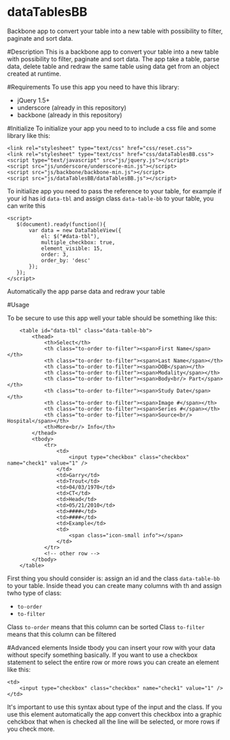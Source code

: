 dataTablesBB
============

Backbone app to convert your table into a new table with possibility to filter, paginate and sort data.

#Description
This is a backbone app to convert your table into a new table with possibility to filter, paginate and sort data.
The app take a table, parse data, delete table and redraw the same table using data get from an object created at runtime.

#Requirements
To use this app you need to have this library:
- jQuery 1.5+
- underscore (already in this repository)
- backbone (already in this repository)

#Initialize
To initialize your app you need to to include a css file and some library like this:

```
<link rel="stylesheet" type="text/css" href="css/reset.css">
<link rel="stylesheet" type="text/css" href="css/dataTablesBB.css">
<script type="text/javascript" src="js/jquery.js"></script>
<script src="js/underscore/underscore-min.js"></script>
<script src="js/backbone/backbone-min.js"></script>
<script src="js/dataTablesBB/dataTablesBB.js"></script>
```
To initialize app you need to pass the reference to your table, for example if your id has id ```data-tbl``` and assign class ```data-table-bb``` to your table, you can write this


```
<script>
   $(document).ready(function(){
       var data = new DataTableView({ 
           el: $("#data-tbl"),
           multiple_checkbox: true,
           element_visible: 15,
           order: 3,
           order_by: 'desc'
       });
   });
</script>
```

Automatically the app parse data and redraw your table

#Usage

To be secure to use this app well your table should be something like this:

```
	<table id="data-tbl" class="data-table-bb">
        <thead>
            <th>Select</th>
            <th class="to-order to-filter"><span>First Name</span></th>
            <th class="to-order to-filter"><span>Last Name</span></th>
            <th class="to-order to-filter"><span>DOB</span></th>
            <th class="to-order to-filter"><span>Modality</span></th>
            <th class="to-order to-filter"><span>Body<br/> Part</span></th>
            <th class="to-order to-filter"><span>Study Date</span></th>
            <th class="to-order to-filter"><span>Image #</span></th>
            <th class="to-order to-filter"><span>Series #</span></th>
            <th class="to-order to-filter"><span>Source<br/> Hospital</span></th>
            <th>More<br/> Info</th>
        </thead>
        <tbody>
            <tr>
                <td>
                    <input type="checkbox" class="checkbox" name="check1" value="1" />
                </td>
                <td>Garry</td>
                <td>Trout</td>
                <td>04/03/1970</td>
                <td>CT</td>
                <td>Head</td>
                <td>05/21/2010</td>
                <td>####</td>
                <td>####</td>
                <td>Example</td>
                <td>
                    <span class="icon-small info"></span>
                </td>
            </tr>
            <!-- other row -->
        </tbody>
    </table>
```

First thing you should consider is: assign an id and the class ```data-table-bb``` to your table.
Inside thead you can create many columns with th and assign twho type of class:
- ```to-order```
- ```to-filter```

Class ```to-order``` means that this column can be sorted
Class ```to-filter``` means that this column can be filtered

#Advanced elements
Inside tbody you can insert your row with your data without specify something basically.
If you want to use a checkbox statement to select the entire row or more rows you can create an element like this:

```
<td>
    <input type="checkbox" class="checkbox" name="check1" value="1" />
</td>
```

It's important to use this syntax about type of the input and the class.
If you use this element automatically the app convert this checkbox into a graphic cehckbox that when is checked all the line will be selected, or more rows if you check more.

